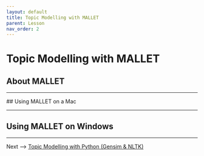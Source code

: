 ```yaml
---
layout: default
title: Topic Modelling with MALLET
parent: Lesson
nav_order: 2
---
```


# Topic Modelling with MALLET

## About MALLET


<hr />
## Using MALLET on a Mac

<hr />

## Using MALLET on Windows

<hr />

Next --> [Topic Modelling with Python (Gensim & NLTK)](tmpython.html)
